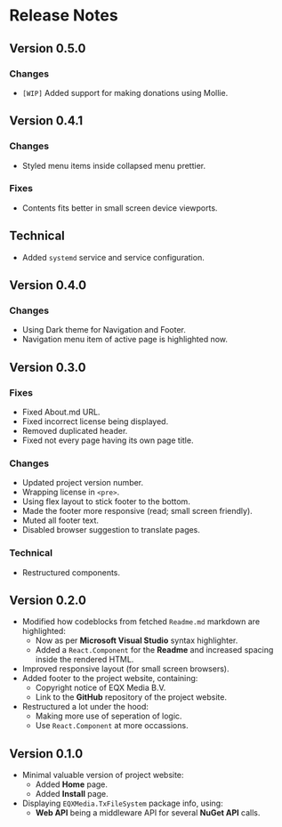 # Release Notes

## Version 0.5.0

### Changes
* `[WIP]` Added support for making donations using Mollie.

## Version 0.4.1

### Changes
* Styled menu items inside collapsed menu prettier.

### Fixes
* Contents fits better in small screen device viewports.

## Technical
* Added `systemd` service and service configuration.

## Version 0.4.0

### Changes
* Using Dark theme for Navigation and Footer.
* Navigation menu item of active page is highlighted now.

## Version 0.3.0

### Fixes
* Fixed About.md URL.
* Fixed incorrect license being displayed.
* Removed duplicated header.
* Fixed not every page having its own page title.

### Changes
* Updated project version number.
* Wrapping license in `<pre>`.
* Using flex layout to stick footer to the bottom.
* Made the footer more responsive (read; small screen friendly).
* Muted all footer text.
* Disabled browser suggestion to translate pages.

### Technical
* Restructured components.

## Version 0.2.0
* Modified how codeblocks from fetched `Readme.md` markdown are highlighted:
   * Now as per **Microsoft Visual Studio** syntax highlighter.
   * Added a `React.Component` for the **Readme** and increased spacing inside the rendered HTML.
* Improved responsive layout (for small screen browsers).
* Added footer to the project website, containing:
   * Copyright notice of EQX Media B.V.
   * Link to the **GitHub** repository of the project website.
* Restructured a lot under the hood:
   * Making more use of seperation of logic.
   * Use `React.Component` at more occassions.

## Version 0.1.0
* Minimal valuable version of project website:
   * Added **Home** page.
   * Added **Install** page.
* Displaying `EQXMedia.TxFileSystem` package info, using:
   * **Web API** being a middleware API for several **NuGet API** calls.
